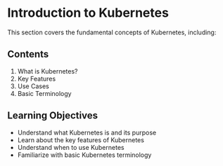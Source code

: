 # Introduction to Kubernetes

This section covers the fundamental concepts of Kubernetes, including:

## Contents

1. What is Kubernetes?
2. Key Features
3. Use Cases
4. Basic Terminology

## Learning Objectives

- Understand what Kubernetes is and its purpose
- Learn about the key features of Kubernetes
- Understand when to use Kubernetes
- Familiarize with basic Kubernetes terminology